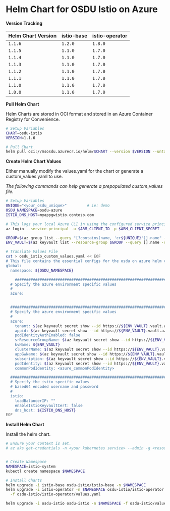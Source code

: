 # Helm Chart for OSDU Istio on Azure

__Version Tracking__

| Helm Chart Version | istio-base   | istio-operator  |
| ------------------ | ------------ | --------------- |
| `1.1.6`            | `1.2.0`      | `1.8.0`         |
| `1.1.5`            | `1.1.0`      | `1.7.0`         |
| `1.1.4`            | `1.1.0`      | `1.7.0`         |
| `1.1.3`            | `1.1.0`      | `1.7.0`         |
| `1.1.2`            | `1.1.0`      | `1.7.0`         |
| `1.1.1`            | `1.1.0`      | `1.7.0`         |
| `1.1.0`            | `1.1.0`      | `1.7.0`         |
| `1.0.0`            | `1.1.0`      | `1.7.0`         |


__Pull Helm Chart__

Helm Charts are stored in OCI format and stored in an Azure Container Registry for Convenience.

```bash
# Setup Variables
CHART=osdu-istio
VERSION=1.1.6

# Pull Chart
helm pull oci://msosdu.azurecr.io/helm/$CHART --version $VERSION --untar
```

__Create Helm Chart Values__

Either manually modify the values.yaml for the chart or generate a custom_values yaml to use.

_The following commands can help generate a prepopulated custom_values file._
```bash
# Setup Variables
UNIQUE="<your_osdu_unique>"         # ie: demo
OSDU_NAMESPACE=osdu-azure
ISTIO_DNS_HOST=myappgwistio.contoso.com

# This logs your local Azure CLI in using the configured service principal.
az login --service-principal -u $ARM_CLIENT_ID -p $ARM_CLIENT_SECRET --tenant $ARM_TENANT_ID

GROUP=$(az group list --query "[?contains(name, 'cr${UNIQUE}')].name" -otsv)
ENV_VAULT=$(az keyvault list --resource-group $GROUP --query [].name -otsv)

# Translate Values File
cat > osdu_istio_custom_values.yaml << EOF
# This file contains the essential configs for the osdu on azure helm chart
global:
  namespace: ${OSDU_NAMESPACE}

    ################################################################################
  # Specify the azure environment specific values
  #
  azure:


  ################################################################################
  # Specify the azure environment specific values
  #
  azure:
    tenant: $(az keyvault secret show --id https://${ENV_VAULT}.vault.azure.net/secrets/tenant-id --query value -otsv)
    appid: $(az keyvault secret show --id https://${ENV_VAULT}.vault.azure.net/secrets/aad-client-id --query value -otsv)
    podIdentityAuthEnabled: false
    srResourceGroupName: $(az keyvault secret show --id https://${ENV_VAULT}.vault.azure.net/secrets/base-name-sr --query value -otsv)-rg
    kvName: ${ENV_VAULT}
    clusterName: $(az keyvault secret show --id https://${ENV_VAULT}.vault.azure.net/secrets/base-name-sr --query value -otsv)-aks
    appGwName: $(az keyvault secret show --id https://${ENV_VAULT}.vault.azure.net/secrets/base-name-sr --query value -otsv)-istio-gw
    subscription: $(az keyvault secret show --id https://${ENV_VAULT}.vault.azure.net/secrets/subscription-id --query value -otsv)
    podIdentity: $(az keyvault secret show --id https://${ENV_VAULT}.vault.azure.net/secrets/base-name-cr --query value -otsv)-osdu-identity
    commonPodIdentity: <azure_commonPodIdentity>

  ################################################################################
  # Specify the istio specific values
  # based64 encoded username and password
  #
  istio:
    loadBalancerIP: ""
    enableIstioKeyvaultCert: false
    dns_host: ${ISTIO_DNS_HOST}
EOF
```

__Install Helm Chart__

Install the helm chart.

```bash
# Ensure your context is set.
# az aks get-credentials -n <your kubernetes service> --admin -g <resource group>


# Create Namespace
NAMESPACE=istio-system
kubectl create namespace $NAMESPACE

# Install Charts
helm upgrade -i istio-base osdu-istio/istio-base -n $NAMESPACE
helm upgrade -i istio-operator -n $NAMESPACE osdu-istio/istio-operator \
  -f osdu-istio/istio-operator/values.yaml

helm upgrade -i osdu-istio osdu-istio -n $NAMESPACE -f osdu-istio/values.yaml -f osdu_istio_custom_values.yaml
```
